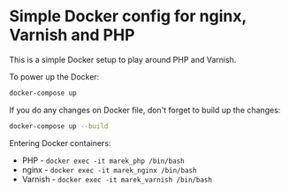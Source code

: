 # Simple Docker config for nginx, Varnish and PHP

This is a simple Docker setup to play around PHP and Varnish.

To power up the Docker:

```bash
docker-compose up
```

If you do any changes on Docker file, don't forget to build up the changes:

```bash
docker-compose up --build
```

Entering Docker containers:
* PHP - `docker exec -it marek_php /bin/bash`
* nginx - `docker exec -it marek_nginx /bin/bash`
* Varnish - `docker exec -it marek_varnish /bin/bash`
